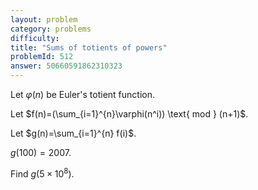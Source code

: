 ```yaml
---
layout: problem
category: problems
difficulty: 
title: "Sums of totients of powers"
problemId: 512
answer: 50660591862310323
---
```

Let $\varphi(n)$ be Euler's totient function.

 Let $f(n)=(\sum_{i=1}^{n}\varphi(n^i)) \text{ mod } (n+1)$.

 Let $g(n)=\sum_{i=1}^{n} f(i)$.

 $g(100)=2007$.

 Find $g(5 \times 10^8)$.
